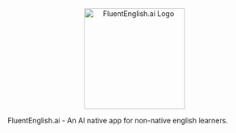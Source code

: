 <div align="center">
    <img src="https://i.imgur.com/5XKnhMT.png" alt="FluentEnglish.ai Logo" width="200" height="200">
</div>

FluentEnglish.ai - An AI native app for non-native english learners.

